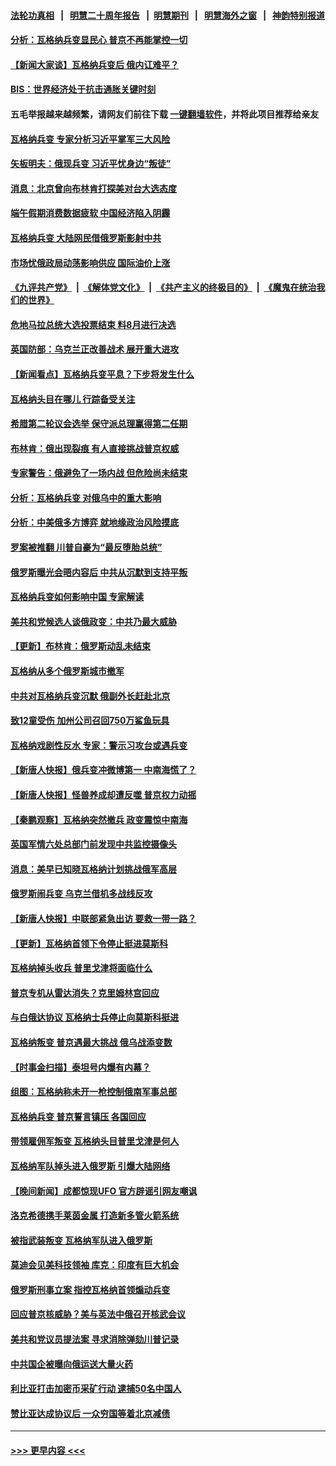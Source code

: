 #### [法轮功真相](https://github.com/gfw-breaker/truth/blob/master/README.md?t=0) &nbsp;&nbsp;|&nbsp;&nbsp; [明慧二十周年报告](https://github.com/gfw-breaker/mh-reports/blob/master/README.md?t=0) &nbsp;&nbsp;|&nbsp;&nbsp;[明慧期刊](https://github.com/gfw-breaker/mh-qikan) &nbsp;&nbsp;|&nbsp;&nbsp; [明慧海外之窗](https://github.com/gfw-breaker/mh-news/blob/master/README.md?t=0) &nbsp;&nbsp;|&nbsp;&nbsp; [神韵特别报道](https://github.com/gfw-breaker/mh-news/blob/master/shenyun.md?t=0)
#### [分析：瓦格纳兵变显民心 普京不再能掌控一切](../pages/nsc418/n14022970.md?t=06270043) 
#### [【新闻大家谈】瓦格纳兵变后 俄内讧难平？](../pages/nsc418/n14022915.md?t=06270043) 
#### [BIS：世界经济处于抗击通胀关键时刻](../pages/nsc418/n14022919.md?t=06270043) 
#### 五毛举报越来越频繁，请网友们前往下载 [一键翻墙软件](https://github.com/gfw-breaker/ssr-accounts)，并将此项目推荐给亲友
#### [瓦格纳兵变 专家分析习近平掌军三大风险](../pages/nsc418/n14022816.md?t=06270043) 
#### [矢板明夫：俄现兵变 习近平忧身边“叛徒”](../pages/nsc418/n14022826.md?t=06270043) 
#### [消息：北京曾向布林肯打探美对台大选态度](../pages/nsc418/n14022811.md?t=06270043) 
#### [端午假期消费数据疲软 中国经济陷入阴霾](../pages/nsc418/n14022763.md?t=06270043) 
#### [瓦格纳兵变 大陆网民借俄罗斯影射中共](../pages/nsc418/n14022541.md?t=06270043) 
#### [市场忧俄政局动荡影响供应 国际油价上涨](../pages/nsc418/n14022607.md?t=06270043) 
#### [《九评共产党》](https://github.com/begood0513/9ping.md/blob/master/README.md) &nbsp;|&nbsp; [《解体党文化》](../../../../jtdwh.md/blob/master/README.md)  &nbsp;|&nbsp; [《共产主义的终极目的》](../../../../gczydzjmd.md/blob/master/README.md) &nbsp;|&nbsp; [《魔鬼在统治我们的世界》](../../../../mgztzwmdsj.md/blob/master/README.md) 
#### [危地马拉总统大选投票结束 料8月进行决选](../pages/nsc418/n14022566.md?t=06270043) 
#### [英国防部：乌克兰正改善战术 展开重大进攻](../pages/nsc418/n14022516.md?t=06270043) 
#### [【新闻看点】瓦格纳兵变平息？下步将发生什么](../pages/nsc418/n14022474.md?t=06270043) 
#### [瓦格纳头目在哪儿 行踪备受关注](../pages/nsc418/n14022521.md?t=06270043) 
#### [希腊第二轮议会选举 保守派总理赢得第二任期](../pages/nsc418/n14022479.md?t=06270043) 
#### [布林肯：俄出现裂痕 有人直接挑战普京权威](../pages/nsc418/n14022464.md?t=06270043) 
#### [专家警告：俄避免了一场内战 但危险尚未结束](../pages/nsc418/n14022502.md?t=06270043) 
#### [分析：瓦格纳兵变 对俄乌中的重大影响](../pages/nsc418/n14022346.md?t=06270043) 
#### [分析：中美俄多方博弈 就地缘政治风险摸底](../pages/nsc418/n14022385.md?t=06270043) 
#### [罗案被推翻 川普自豪为“最反堕胎总统”](../pages/nsc418/n14022382.md?t=06270043) 
#### [俄罗斯曝光会晤内容后 中共从沉默到支持平叛](../pages/nsc418/n14022436.md?t=06270043) 
#### [瓦格纳兵变如何影响中国 专家解读](../pages/nsc418/n14022354.md?t=06270043) 
#### [美共和党候选人谈俄政变：中共乃最大威胁](../pages/nsc418/n14022409.md?t=06270043) 
#### [【更新】布林肯：俄罗斯动乱未结束](../pages/nsc418/n14022407.md?t=06270043) 
#### [瓦格纳从多个俄罗斯城市撤军](../pages/nsc418/n14022391.md?t=06270043) 
#### [中共对瓦格纳兵变沉默 俄副外长赶赴北京](../pages/nsc418/n14022353.md?t=06270043) 
#### [致12童受伤 加州公司召回750万鲨鱼玩具](../pages/nsc418/n14022320.md?t=06270043) 
#### [瓦格纳戏剧性反水 专家：警示习攻台或遇兵变](../pages/nsc418/n14022227.md?t=06270043) 
#### [【新唐人快报】俄兵变冲微博第一 中南海慌了？](../pages/nsc418/n14022291.md?t=06270043) 
#### [【新唐人快报】怪兽养成却遭反噬 普京权力动摇](../pages/nsc418/n14022290.md?t=06270043) 
#### [【秦鹏观察】瓦格纳突然撤兵 政变震惊中南海](../pages/nsc418/n14022229.md?t=06270043) 
#### [英国军情六处总部门前发现中共监控摄像头](../pages/nsc418/n14022265.md?t=06270043) 
#### [消息：美早已知晓瓦格纳计划挑战俄军高层](../pages/nsc418/n14022213.md?t=06270043) 
#### [俄罗斯闹兵变 乌克兰借机多战线反攻](../pages/nsc418/n14022189.md?t=06270043) 
#### [【新唐人快报】中联部紧急出访 要救一带一路？](../pages/nsc418/n14022198.md?t=06270043) 
#### [【更新】瓦格纳首领下令停止挺进莫斯科](../pages/nsc418/n14022007.md?t=06270043) 
#### [瓦格纳掉头收兵 普里戈津将面临什么](../pages/nsc418/n14022187.md?t=06270043) 
#### [普京专机从雷达消失？克里姆林宫回应](../pages/nsc418/n14022182.md?t=06270043) 
#### [与白俄达协议 瓦格纳士兵停止向莫斯科挺进](../pages/nsc418/n14022186.md?t=06270043) 
#### [瓦格纳叛变 普京遇最大挑战 俄乌战添变数](../pages/nsc418/n14022164.md?t=06270043) 
#### [【时事金扫描】泰坦号内爆有内幕？](../pages/nsc418/n14022124.md?t=06270043) 
#### [组图：瓦格纳称未开一枪控制俄南军事总部](../pages/nsc418/n14022102.md?t=06270043) 
#### [瓦格纳兵变 普京誓言镇压 各国回应](../pages/nsc418/n14022068.md?t=06270043) 
#### [带领雇佣军叛变 瓦格纳头目普里戈津是何人](../pages/nsc418/n14022101.md?t=06270043) 
#### [瓦格纳军队掉头进入俄罗斯 引爆大陆网络](../pages/nsc418/n14022011.md?t=06270043) 
#### [【晚间新闻】成都惊现UFO 官方辟谣引网友嘲讽](../pages/nsc418/n14021949.md?t=06270043) 
#### [洛克希德携手莱茵金属 打造新多管火箭系统](../pages/nsc418/n14021936.md?t=06270043) 
#### [被指武装叛变 瓦格纳军队进入俄罗斯](../pages/nsc418/n14021863.md?t=06270043) 
#### [莫迪会见美科技领袖 库克：印度有巨大机会](../pages/nsc418/n14021842.md?t=06270043) 
#### [俄罗斯刑事立案 指控瓦格纳首领煽动兵变](../pages/nsc418/n14021731.md?t=06270043) 
#### [回应普京核威胁？美与英法中俄召开核武会议](../pages/nsc418/n14021763.md?t=06270043) 
#### [美共和党议员提法案 寻求消除弹劾川普记录](../pages/nsc418/n14021716.md?t=06270043) 
#### [中共国企被曝向俄运送大量火药](../pages/nsc418/n14021756.md?t=06270043) 
#### [利比亚打击加密币采矿行动 逮捕50名中国人](../pages/nsc418/n14021727.md?t=06270043) 
#### [赞比亚达成协议后 一众穷国等着北京减债](../pages/nsc418/n14021694.md?t=06270043) 

----
#### [ >>> 更早内容 <<< ](../indexes/nsc418-earlier.md)
